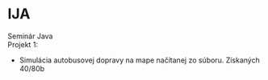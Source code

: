 # IJA
Seminár Java  
Projekt 1:  
- Simulácia autobusovej dopravy na mape načítanej zo súboru. Získaných 40/80b
